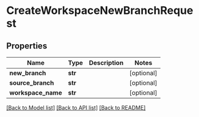 # CreateWorkspaceNewBranchRequest

## Properties
Name | Type | Description | Notes
------------ | ------------- | ------------- | -------------
**new_branch** | **str** |  | [optional] 
**source_branch** | **str** |  | [optional] 
**workspace_name** | **str** |  | [optional] 

[[Back to Model list]](../README.md#documentation-for-models) [[Back to API list]](../README.md#documentation-for-api-endpoints) [[Back to README]](../README.md)


